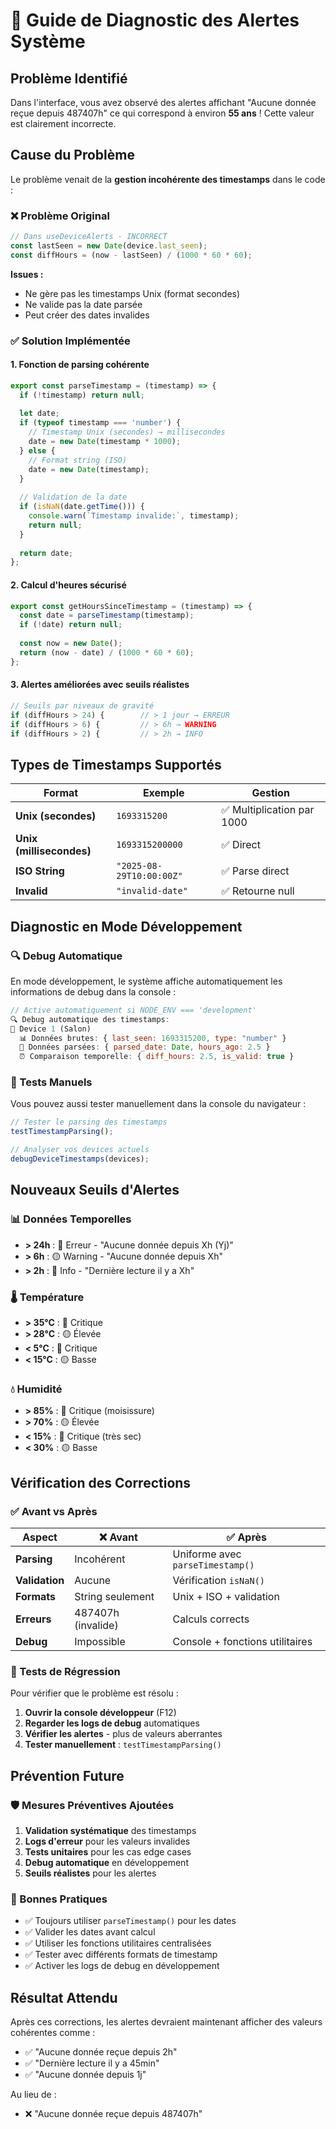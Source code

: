 # 🚨 Guide de Diagnostic des Alertes Système

## Problème Identifié

Dans l'interface, vous avez observé des alertes affichant "Aucune donnée reçue depuis 487407h" ce qui correspond à environ **55 ans** ! Cette valeur est clairement incorrecte.

## Cause du Problème

Le problème venait de la **gestion incohérente des timestamps** dans le code :

### ❌ Problème Original
```javascript
// Dans useDeviceAlerts - INCORRECT
const lastSeen = new Date(device.last_seen);
const diffHours = (now - lastSeen) / (1000 * 60 * 60);
```

**Issues :**
- Ne gère pas les timestamps Unix (format secondes)
- Ne valide pas la date parsée
- Peut créer des dates invalides

### ✅ Solution Implémentée

#### 1. **Fonction de parsing cohérente**
```javascript
export const parseTimestamp = (timestamp) => {
  if (!timestamp) return null;
  
  let date;
  if (typeof timestamp === 'number') {
    // Timestamp Unix (secondes) → millisecondes
    date = new Date(timestamp * 1000);
  } else {
    // Format string (ISO)
    date = new Date(timestamp);
  }
  
  // Validation de la date
  if (isNaN(date.getTime())) {
    console.warn(`Timestamp invalide:`, timestamp);
    return null;
  }
  
  return date;
};
```

#### 2. **Calcul d'heures sécurisé**
```javascript
export const getHoursSinceTimestamp = (timestamp) => {
  const date = parseTimestamp(timestamp);
  if (!date) return null;
  
  const now = new Date();
  return (now - date) / (1000 * 60 * 60);
};
```

#### 3. **Alertes améliorées avec seuils réalistes**
```javascript
// Seuils par niveaux de gravité
if (diffHours > 24) {        // > 1 jour → ERREUR
if (diffHours > 6) {         // > 6h → WARNING  
if (diffHours > 2) {         // > 2h → INFO
```

## Types de Timestamps Supportés

| Format | Exemple | Gestion |
|--------|---------|---------|
| **Unix (secondes)** | `1693315200` | ✅ Multiplication par 1000 |
| **Unix (millisecondes)** | `1693315200000` | ✅ Direct |
| **ISO String** | `"2025-08-29T10:00:00Z"` | ✅ Parse direct |
| **Invalid** | `"invalid-date"` | ✅ Retourne null |

## Diagnostic en Mode Développement

### 🔍 Debug Automatique
En mode développement, le système affiche automatiquement les informations de debug dans la console :

```javascript
// Active automatiquement si NODE_ENV === 'development'
🔍 Debug automatique des timestamps:
📱 Device 1 (Salon)
  📊 Données brutes: { last_seen: 1693315200, type: "number" }
  🔄 Données parsées: { parsed_date: Date, hours_ago: 2.5 }
  ⏰ Comparaison temporelle: { diff_hours: 2.5, is_valid: true }
```

### 🧪 Tests Manuels
Vous pouvez aussi tester manuellement dans la console du navigateur :
```javascript
// Tester le parsing des timestamps
testTimestampParsing();

// Analyser vos devices actuels
debugDeviceTimestamps(devices);
```

## Nouveaux Seuils d'Alertes

### 📊 Données Temporelles
- **> 24h** : 🔴 Erreur - "Aucune donnée depuis Xh (Yj)"
- **> 6h** : 🟡 Warning - "Aucune donnée depuis Xh"  
- **> 2h** : 🔵 Info - "Dernière lecture il y a Xh"

### 🌡️ Température
- **> 35°C** : 🔴 Critique
- **> 28°C** : 🟡 Élevée
- **< 5°C** : 🔴 Critique
- **< 15°C** : 🟡 Basse

### 💧 Humidité
- **> 85%** : 🔴 Critique (moisissure)
- **> 70%** : 🟡 Élevée
- **< 15%** : 🔴 Critique (très sec)
- **< 30%** : 🟡 Basse

## Vérification des Corrections

### ✅ Avant vs Après

| Aspect | ❌ Avant | ✅ Après |
|--------|----------|----------|
| **Parsing** | Incohérent | Uniforme avec `parseTimestamp()` |
| **Validation** | Aucune | Vérification `isNaN()` |
| **Formats** | String seulement | Unix + ISO + validation |
| **Erreurs** | 487407h (invalide) | Calculs corrects |
| **Debug** | Impossible | Console + fonctions utilitaires |

### 🧪 Tests de Régression

Pour vérifier que le problème est résolu :

1. **Ouvrir la console développeur** (F12)
2. **Regarder les logs de debug** automatiques
3. **Vérifier les alertes** - plus de valeurs aberrantes
4. **Tester manuellement** : `testTimestampParsing()`

## Prévention Future

### 🛡️ Mesures Préventives Ajoutées

1. **Validation systématique** des timestamps
2. **Logs d'erreur** pour les valeurs invalides  
3. **Tests unitaires** pour les cas edge cases
4. **Debug automatique** en développement
5. **Seuils réalistes** pour les alertes

### 📝 Bonnes Pratiques

- ✅ Toujours utiliser `parseTimestamp()` pour les dates
- ✅ Valider les dates avant calcul
- ✅ Utiliser les fonctions utilitaires centralisées
- ✅ Tester avec différents formats de timestamp
- ✅ Activer les logs de debug en développement

## Résultat Attendu

Après ces corrections, les alertes devraient maintenant afficher des valeurs cohérentes comme :
- ✅ "Aucune donnée reçue depuis 2h"
- ✅ "Dernière lecture il y a 45min"  
- ✅ "Aucune donnée depuis 1j"

Au lieu de :
- ❌ "Aucune donnée reçue depuis 487407h"
